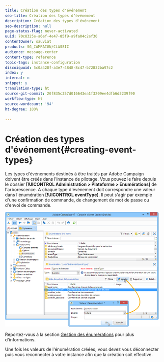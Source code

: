```yaml
---
title: Création des types d'événement
seo-title: Création des types d'événement
description: Création des types d'événement
seo-description: null
page-status-flag: never-activated
uuid: 70c8325e-a6ef-4e47-85f9-a9fa04c2ef30
contentOwner: sauviat
products: SG_CAMPAIGN/CLASSIC
audience: message-center
content-type: reference
topic-tags: instance-configuration
discoiquuid: 5c0a428f-a3e7-4848-8c47-b72832ba97c2
index: y
internal: n
snippet: y
translation-type: ht
source-git-commit: 20f835c357d016643ea1f3209ee4dfb6d3239f90
workflow-type: ht
source-wordcount: '94'
ht-degree: 100%

---
```



# Création des types d&#39;événement{#creating-event-types}

Les types d&#39;événements destinés à être traités par Adobe Campaign doivent être créés dans l&#39;instance de pilotage. Vous pouvez le faire depuis le dossier **[!UICONTROL Administration > Plateforme > Enumérations]** de l&#39;arborescence. A chaque type d&#39;événement doit correspondre une valeur dans l&#39;énumération **[!UICONTROL eventType]**. Il peut s&#39;agir par exemple d&#39;une confirmation de commande, de changement de mot de passe ou d&#39;envoi de commande.

![](assets/messagecenter_eventtype_enum_001.png)

Reportez-vous à la section [Gestion des énumérations](../../platform/using/managing-enumerations.md) pour plus d&#39;informations.

Une fois les valeurs de l&#39;énumération créées, vous devez vous déconnecter puis vous reconnecter à votre instance afin que la création soit effective.
